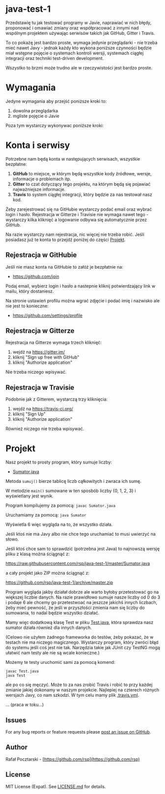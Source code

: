 java-test-1
===========

Przedstawię tu jak testować programy w Javie, naprawiać w nich błędy, proponować i omawiać zmiany oraz współpracować z innymi nad wspólnym projektem używając serwisów takich jak GitHub, Gitter i Travis.

To co pokażę jest bardzo proste, wymaga jedynie przeglądarki - nie trzeba mieć nawet Javy - jednak każdy kto wykona poniższe czynności będzie miał wstępne pojęcie o systemach kontroli wersji, systemach ciągłej integracji oraz techniki test-driven development.

Wszystko to brzmi może trudno ale w rzeczywistości jest bardzo proste.

Wymagania
=========
Jedyne wymagania aby przejść poniższe kroki to:

1. dowolna przeglądarka
2. mgliste pojęcie o Javie

Poza tym wystarczy wykonywac poniższe kroki:

Konta i serwisy
===============
Potrzebne nam będą konta w następujących serwisach, wszystkie bezpłatne:

1. **GitHub** to miejsce, w którym będą wszystkie kody źródłowe, wersje, informacje o problemach itp.
2. **Gitter** to czat dotyczący tego projektu, na którym będą się pojawiać najważniejsze informacje.
3. **Travis** to system ciągłej integracji, który będzie za nas testował nasz kod.

Żeby zarejestrować się na GitHubie wystarczy podać email oraz wybrać login i hasło. Rejestracja w Gitterze i Travisie nie wymaga nawet tego - wystarczy kilka kliknięć a logowanie odbywa się automatycznie przez GitHub.

Na razie wystarczy nam rejestracja, nic więcej nie trzeba robić. Jeśli posiadasz już te konta to przejdź poniżej do części [Projekt](#projekt).

Rejestracja w GitHubie
----------------------
Jeśli nie masz konta na GitHubie to załóż je bezpłatnie na:

* https://github.com/join

Podaj email, wybierz login i hasło a nastepnie kliknij potwierdzający link w mailu, który dostaniesz.

Na stronie ustawień profilu można wgrać zdjęcie i podać imię i nazwisko ale nie jest to konieczne:

* https://github.com/settings/profile

Rejestracja w Gitterze
----------------------
Rejestracja na Gitterze wymaga trzech kliknięć:

1. wejdź na https://gitter.im/
2. kliknij "Sign up free with GitHub"
3. kliknij "Authorize application"

Nie trzeba niczego wpisywać.

Rejestracja w Travisie
----------------------
Podobnie jak z Gitterem, wystarczą trzy kliknięcia:

1. wejdź na https://travis-ci.org/
2. kliknij "Sign Up"
3. kliknij "Authorize application"

Również niczego nie trzeba wpisywać.

Projekt
=======
Nasz projekt to prosty program, który sumuje liczby:

* [Sumator.java](Sumator.java)

Metoda `sumuj()` bierze tablicę liczb cąłkowitych i zwraca ich sumę.

W metodzie `main()` sumowane w ten sposbób liczby {0, 1, 2, 3} i wyświetlany jest wynik.

Program kompilujemy za pomocą: `javac Sumator.java`

Uruchamiamy za pomocą: `java Sumator`

Wyświetla 6 więc wygląda na to, że wszystko działa.

Jeśli ktoś nie ma Javy albo nie chce tego uruchamiać to musi uwierzyć na słowo.

Jeśli ktoś chce sam to sprawdzić (potrzebna jest Java) to najnowszą wersję pliku z klasą można ściągnąć z:

https://raw.githubusercontent.com/rsp/java-test-1/master/Sumator.java

a cały projekt jako ZIP można ściągnąć z:

https://github.com/rsp/java-test-1/archive/master.zip

Program wygląda jakby działał dobrze ale warto byłoby przetestować go na większej liczbie danych. Na razie prawidłowo sumuje nasze liczby od 0 do 3 i podaje 6 ale chcemy go przetestwoać na jeszcze jakichś innych liczbach, żeby mieć pewność, że jeśli w przyszłości zmienia nam się liczby do sumowania, to nadal będzie wszystko działać.

Mamy więc dodatkową klasę Test w pliku [Test.java](Test.java), która sprawdza nasz sumator działa również dla innych danych.

(Celowo nie użyłem żadnego frameworka do testów, żeby pokazać, że w testach nie ma niczego magicznego. Wystarczy program, który zwróci błąd do systemu jeśli coś jest nie tak. Narzędzia takie jak JUnit czy TestNG mogą ułatwić nam testy ale nie są wcale konieczne.)

Możemy te testy uruchomić sami za pomocą komend:
```
javac Test.java
java Test
```
ale po co się męczyć. Może to za nas zrobić Travis i robić to przy każdej zmianie jakiej dokonamy w naszym projekcie. Najlepiej na czterech różnych wersjach Javy, co nam szkodzi. W tym celu mamy plik [.travis.yml](.travis.yml).



... (praca w toku...)




Issues
------
For any bug reports or feature requests please
[post an issue on GitHub](https://github.com/rsp/node-hapi-helpers/issues).

Author
------
Rafał Pocztarski - [https://github.com/rsp](https://github.com/rsp)

License
-------
MIT License (Expat). See [LICENSE.md](LICENSE.md) for details.
